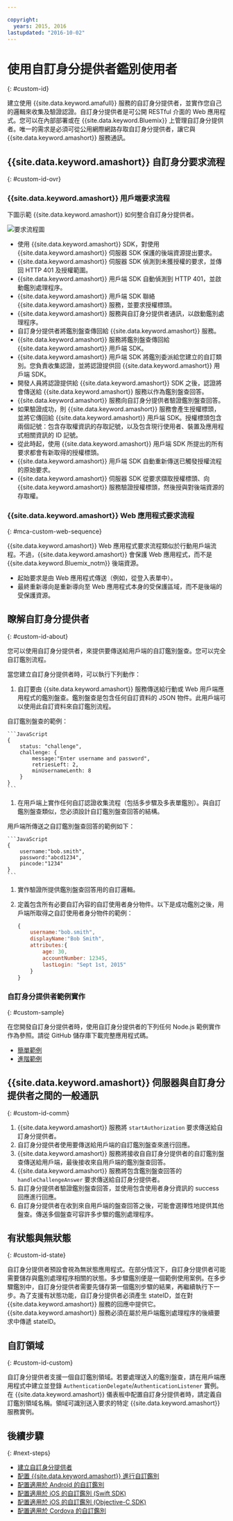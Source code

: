 ```yaml
---

copyright:
  years: 2015, 2016
lastupdated: "2016-10-02"
---
```


# 使用自訂身分提供者鑑別使用者
{: #custom-id}


建立使用 {{site.data.keyword.amafull}} 服務的自訂身分提供者，並實作您自己的邏輯來收集及驗證認證。自訂身分提供者是可公開 RESTful 介面的 Web 應用程式。您可以在內部部署或在 {{site.data.keyword.Bluemix}} 上管理自訂身分提供者。唯一的需求是必須可從公用網際網路存取自訂身分提供者，讓它與 {{site.data.keyword.amashort}} 服務通訊。

## {{site.data.keyword.amashort}} 自訂身分要求流程
{: #custom-id-ovr}


### {{site.data.keyword.amashort}} 用戶端要求流程
  下圖示範 {{site.data.keyword.amashort}} 如何整合自訂身分提供者。

![要求流程圖](images/mca-sequence-custom.jpg)

* 使用 {{site.data.keyword.amashort}} SDK，對使用 {{site.data.keyword.amashort}} 伺服器 SDK 保護的後端資源提出要求。
* {{site.data.keyword.amashort}} 伺服器 SDK 偵測到未獲授權的要求，並傳回 HTTP 401 及授權範圍。
* {{site.data.keyword.amashort}} 用戶端 SDK 自動偵測到 HTTP 401，並啟動鑑別處理程序。
* {{site.data.keyword.amashort}} 用戶端 SDK 聯絡 {{site.data.keyword.amashort}} 服務，並要求授權標頭。
* {{site.data.keyword.amashort}} 服務與自訂身分提供者通訊，以啟動鑑別處理程序。
* 自訂身分提供者將鑑別盤查傳回給 {{site.data.keyword.amashort}} 服務。
* {{site.data.keyword.amashort}} 服務將鑑別盤查傳回給 {{site.data.keyword.amashort}} 用戶端 SDK。
* {{site.data.keyword.amashort}} 用戶端 SDK 將鑑別委派給您建立的自訂類別。您負責收集認證，並將認證提供回 {{site.data.keyword.amashort}} 用戶端 SDK。
* 開發人員將認證提供給 {{site.data.keyword.amashort}} SDK 之後，認證將會傳送給 {{site.data.keyword.amashort}} 服務以作為鑑別盤查回答。
* {{site.data.keyword.amashort}} 服務向自訂身分提供者驗證鑑別盤查回答。
* 如果驗證成功，則 {{site.data.keyword.amashort}} 服務會產生授權標頭，並將它傳回給 {{site.data.keyword.amashort}} 用戶端 SDK。授權標頭包含兩個記號：包含存取權資訊的存取記號，以及包含現行使用者、裝置及應用程式相關資訊的 ID 記號。
* 從此時起，使用 {{site.data.keyword.amashort}} 用戶端 SDK 所提出的所有要求都會有新取得的授權標頭。
* {{site.data.keyword.amashort}} 用戶端 SDK 自動重新傳送已觸發授權流程的原始要求。
* {{site.data.keyword.amashort}} 伺服器 SDK 從要求擷取授權標頭、向 {{site.data.keyword.amashort}} 服務驗證授權標頭，然後授與對後端資源的存取權。

### {{site.data.keyword.amashort}} Web 應用程式要求流程
{: #mca-custom-web-sequence}

{{site.data.keyword.amashort}} Web 應用程式要求流程類似於行動用戶端流程。不過，{{site.data.keyword.amashort}} 會保護 Web 應用程式，而不是 {{site.data.keyword.Bluemix_notm}} 後端資源。

  * 起始要求是由 Web 應用程式傳送（例如，從登入表單中）。
  * 最終重新導向是重新導向至 Web 應用程式本身的受保護區域，而不是後端的受保護資源。 




## 瞭解自訂身分提供者
{: #custom-id-about}

您可以使用自訂身分提供者，來提供要傳送給用戶端的自訂鑑別盤查。您可以完全自訂鑑別流程。

當您建立自訂身分提供者時，可以執行下列動作：

1. 自訂要由 {{site.data.keyword.amashort}} 服務傳送給行動或 Web 用戶端應用程式的鑑別盤查。鑑別盤查是包含任何自訂資料的 JSON 物件。此用戶端可以使用此自訂資料來自訂鑑別流程。

  自訂鑑別盤查的範例：

	```JavaScript
	{
		status: "challenge",
		challenge: {
			message:"Enter username and password",
			retriesLeft: 2,
			minUsernameLenth: 8
		}
	}
	```

1. 在用戶端上實作任何自訂認證收集流程（包括多步驟及多表單鑑別）。與自訂鑑別盤查類似，您必須設計自訂鑑別盤查回答的結構。

  用戶端所傳送之自訂鑑別盤查回答的範例如下：

	```JavaScript
	{
		username:"bob.smith",
		password:"abcd1234",
		pincode:"1234"
	}
	```
1. 實作驗證所提供鑑別盤查回答用的自訂邏輯。

1. 定義包含所有必要自訂內容的自訂使用者身分物件。以下是成功鑑別之後，用戶端所取得之自訂使用者身分物件的範例：

	```JavaScript
	{
		username:"bob.smith",
		displayName:"Bob Smith",
		attributes:{
			age: 30,
			accountNumber: 12345,
			lastLogin: "Sept 1st, 2015"
		}
	}
	```

### 自訂身分提供者範例實作
{: #custom-sample}

在您開發自訂身分提供者時，使用自訂身分提供者的下列任何 Node.js 範例實作作為參照。請從 GitHub 儲存庫下載完整應用程式碼。

 * [簡單範例](https://github.com/ibm-bluemix-mobile-services/bms-mca-custom-identity-provider-sample)
 * [進階範例](https://github.com/ibm-bluemix-mobile-services/bms-mca-custom-identity-provider-with-user-management)

## {{site.data.keyword.amashort}} 伺服器與自訂身分提供者之間的一般通訊
{: #custom-id-comm}

1. {{site.data.keyword.amashort}} 服務將 `startAuthorization` 要求傳送給自訂身分提供者。
1. 自訂身分提供者使用要傳送給用戶端的自訂鑑別盤查來進行回應。
1. {{site.data.keyword.amashort}} 服務將接收自自訂身分提供者的自訂鑑別盤查傳送給用戶端，最後接收來自用戶端的鑑別盤查回答。
1. {{site.data.keyword.amashort}} 服務將包含鑑別盤查回答的 `handleChallengeAnswer` 要求傳送給自訂身分提供者。
1. 自訂身分提供者驗證鑑別盤查回答，並使用包含使用者身分資訊的 success 回應進行回應。
1. 自訂身分提供者在收到來自用戶端的盤查回答之後，可能會選擇性地提供其他盤查。傳送多個盤查可容許多步驟的鑑別處理程序。

## 有狀態與無狀態
{: #custom-id-state}

自訂身分提供者預設會視為無狀態應用程式。在部分情況下，自訂身分提供者可能需要儲存與鑑別處理程序相關的狀態。多步驟鑑別便是一個範例使用案例。在多步驟鑑別中，自訂身分提供者需要先儲存第一個鑑別步驟的結果，再繼續執行下一步。為了支援有狀態功能，自訂身分提供者必須產生 stateID，並在對 {{site.data.keyword.amashort}} 服務的回應中提供它。{{site.data.keyword.amashort}} 服務必須在屬於用戶端鑑別處理程序的後續要求中傳遞 stateID。

## 自訂領域
{: #custom-id-custom}

自訂身分提供者支援一個自訂鑑別領域。若要處理送入的鑑別盤查，請在用戶端應用程式中建立並登錄 `AuthenticationDelegate`/`AuthenticationListener` 實例。在 {{site.data.keyword.amashort}} 儀表板中配置自訂身分提供者時，請定義自訂鑑別領域名稱。領域可識別送入要求的特定 {{site.data.keyword.amashort}} 服務實例。

## 後續步驟
{: #next-steps}
* [建立自訂身分提供者](custom-auth-identity-provider.html)
* [配置 {{site.data.keyword.amashort}} 進行自訂鑑別](custom-auth-config-mca.html)
* [配置適用於 Android 的自訂鑑別](custom-auth-android.html)
* [配置適用於 iOS 的自訂鑑別 (Swift SDK)](custom-auth-ios-swift-sdk.html)
* [配置適用於 iOS 的自訂鑑別 (Objective-C SDK)](custom-auth-ios.html)
* [配置適用於 Cordova 的自訂鑑別](custom-auth-cordova.html)

